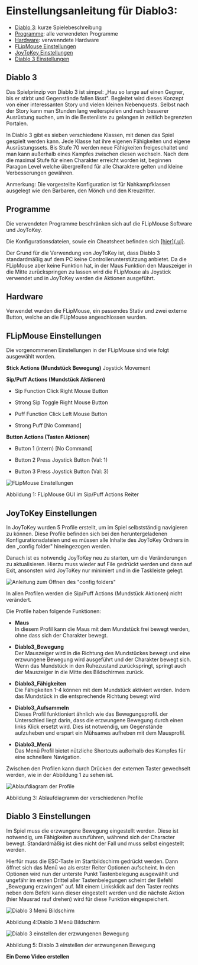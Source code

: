 # Einstellungsanleitung für Diablo3:

- [Diablo 3](README.md#Diablo-3): kurze Spielebeschreibung
- [Programme](README.md#Programme): alle verwendeten Programme
- [Hardware](README.md#Hardware): verwenndete Hardware
- [FLipMouse Einstellungen](README.md#FLipMouse-Einstellungen)
- [JoyToKey Einstellungen](README.md#JoyToKey-Einstellungen)
- [Diablo 3 Einstellungen](README.md#Diablo-3-Einstellungen)

## Diablo 3

Das Spielprinzip von Diablo 3 ist simpel: „Hau so lange auf einen
Gegner, bis er stirbt und Gegenstände fallen lässt". Begleitet wird
dieses Konzept von einer interessanten Story und vielen kleinen
Nebenquests. Selbst nach der Story kann man Stunden lang weiterspielen
und nach besserer Ausrüstung suchen, um in die Bestenliste zu gelangen
in zeitlich begrenzten Portalen.

In Diablo 3 gibt es sieben verschiedene Klassen, mit denen das Spiel
gespielt werden kann. Jede Klasse hat ihre eigenen Fähigkeiten und
eigene Ausrüstungssets. Bis Stufe 70 werden neue Fähigkeiten
freigeschaltet und man kann außerhalb eines Kampfes zwischen diesen
wechseln. Nach dem die maximal Stufe für einen Charakter erreicht worden
ist, beginnen Paragon Level welche übergreifend für alle Charaktere
gelten und kleine Verbesserungen gewähren.

Anmerkung: Die vorgestellte Konfiguration ist für Nahkampfklassen
ausgelegt wie den Barbaren, den Mönch und den Kreuzritter.

## Programme

Die verwendeten Programme beschränken sich auf die FLipMouse Software
und JoyToKey.

Die Konfigurationsdateien, sowie ein Cheatsheet befinden sich
[[hier]{.ul}](http://google.com).

Der Grund für die Verwendung von JoyToKey ist, dass Diablo 3
standardmäßig auf dem PC keine Controllerunterstützung anbietet. Da die
FLipMouse aber keine Funktion hat, in der Maus Funktion den Mauszeiger
in die Mitte zurückspringen zu lassen wird die FLipMouse als Joystick
verwendet und in JoyToKey werden die Aktionen ausgeführt.

## Hardware

Verwendet wurden die FLipMouse, ein passendes Stativ und zwei externe
Button, welche an die FLipMouse angeschlossen wurden.

## FLipMouse Einstellungen

Die vorgenommenen Einstellungen in der FLipMouse sind wie folgt
ausgewählt worden.

**Stick Actions (Mundstück Bewegung)** Joystick Movement

**Sip/Puff Actions (Mundstück Aktionen)**

-   Sip Function Click Right Mouse Button

-   Strong Sip Toggle Right Mouse Button

-   Puff Function Click Left Mouse Button

-   Strong Puff \[No Command\]

**Button Actions (Tasten Aktionen)**

-   Button 1 (intern) \[No Command\]

-   Button 2 Press Joystick Button (Val: 1)

-   Button 3 Press Joystick Button (Val: 3)

![FLipMouse Einstellungen](./Img/media/image4.PNG)

Abbildung 1: FLipMouse GUI im Sip/Puff Actions Reiter

## JoyToKey Einstellungen

In JoyToKey wurden 5 Profile erstellt, um im Spiel selbstständig
navigieren zu können. Diese Profile befinden sich bei den
heruntergeladenen Konfigurationsdateien und es müssen alle Inhalte des
JoyToKey Ordners in den „config folder" hineingezogen werden.

Danach ist es notwendig JoyToKey neu zu starten, um die Veränderungen zu
aktualisieren. Hierzu muss wieder auf File gedrückt werden und dann auf
Exit, ansonsten wird JoyToKey nur minimiert und in die Taskleiste
gelegt.

![Anleitung zum Öffnen des \"config folders\"](./Img/media/image5.PNG)

In allen Profilen werden die Sip/Puff Actions (Mundstück Aktionen) nicht
verändert.

Die Profile haben folgende Funktionen:

-   **Maus**\
    In diesem Profil kann die Maus mit dem Mundstück frei bewegt werden,
    ohne dass sich der Charakter bewegt.

-   **Diablo3_Bewegung**\
    Der Mauszeiger wird in die Richtung des Mundstückes bewegt und eine
    erzwungene Bewegung wird ausgeführt und der Charakter bewegt sich.
    Wenn das Mundstück in den Ruhezustand zurückspringt, springt auch
    der Mauszeiger in die Mitte des Bildschirmes zurück.

-   **Diablo3_Fähigkeiten**\
    Die Fähigkeiten 1-4 können mit dem Mundstück aktiviert werden. Indem
    das Mundstück in die entsprechende Richtung bewegt wird

-   **Diablo3_Aufsammeln**\
    Dieses Profil funktioniert ähnlich wie das Bewegungsprofil. der
    Unterschied liegt darin, dass die erzwungene Bewegung durch einen
    links Klick ersetzt wird. Dies ist notwendig, um Gegenstände
    aufzuheben und erspart ein Mühsames aufheben mit dem Mausprofil.

-   **Diablo3_Menü**\
    Das Menü Profil bietet nützliche Shortcuts außerhalb des Kampfes für
    eine schnellere Navigation.

Zwischen den Profilen kann durch Drücken der externen Taster gewechselt
werden, wie in der Abbildung 1 zu sehen ist.

![Ablaufdiagram der Profile](./Img/media/image6.png)

Abbildung 3: Ablaufdiagramm der verschiedenen Profile

## Diablo 3 Einstellungen

Im Spiel muss die erzwungene Bewegung eingestellt werden. Diese ist
notwendig, um Fähigkeiten auszuführen, während sich der Character
bewegt. Standardmäßig ist dies nicht der Fall und muss selbst
eingestellt werden.

Hierfür muss die ESC-Taste im Startbildschirm gedrückt werden. Dann
öffnet sich das Menü wo als erster Reiter Optionen aufscheint. In den
Optionen wird nun der unterste Punkt Tastenbelegung ausgewählt und
ungefähr im ersten Drittel aller Tastenbelegungen scheint der Befehl
„Bewegung erzwingen" auf. Mit einem Linksklick auf den Taster rechts
neben dem Befehl kann dieser eingestellt werden und die nächste Aktion
(hier Mausrad rauf drehen) wird für diese Funktion eingespeichert.

![Diablo 3 Menü Bildschirm](./Img/media/image7.png)

Abbildung 4:Diablo 3 Menü Bildschirm

![Diablo 3 einstellen der erzwungenen Bewegung](./Img/media/image8.png)

Abbildung 5: Diablo 3 einstellen der erzwungenen Bewegung

**Ein Demo Video erstellen**

